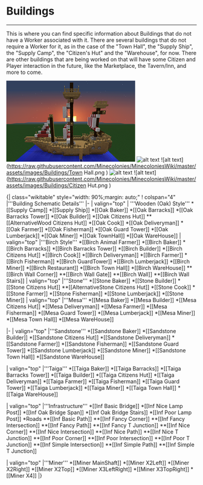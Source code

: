 # Buildings

---

This is where you can find specific information about Buildings that do not have a Worker associated with it.
There are several buildings that do not require a Worker for it, as in the case of the "Town Hall", the "Supply Ship", the "Supply Camp",  the "Citizen's Hut" and the "Warehouse", for now. There are other buildings that are being worked on that will have some Citizen and Player interaction in the future, like the Marketplace, the Tavern/Inn, and more to come.


![alt text](../assets/images/Buildings/Ship.png )
![alt text](https://raw.githubusercontent.com/Minecolonies/MinecoloniesWiki/master/assets/images/Buildings/Camp.png )
![alt text](https://raw.githubusercontent.com/Minecolonies/MinecoloniesWiki/master/assets/images/Buildings/Town Hall.png )
![alt text](https://raw.githubusercontent.com/Minecolonies/MinecoloniesWiki/master/assets/images/Buildings/Warehouse.png )
![alt text](https://raw.githubusercontent.com/Minecolonies/MinecoloniesWiki/master/assets/images/Buildings/Citizen Hut.png )


{| class="wikitable" style="width: 90%;margin: auto;"
! colspan="4" |'''Building Schematic Details'''
|-
| valign="top" | '''Wooden (Oak) Style'''
*[[Supply Camp]]
*[[Supply Ship]]
*[[Oak Baker]]
*[[Oak Barracks]]
*[[Oak Barracks Tower]]
*[[Oak Builder]]
*[[Oak Citizens Hut]]
**[[AlternativeWood Citizens Hut]]
*[[Oak Cook]]
*[[Oak Deliveryman]]
*[[Oak Farmer]]
*[[Oak Fisherman]]
*[[Oak Guard Tower]]
*[[Oak Lumberjack]]
*[[Oak Miner]]
*[[Oak TownHall]]
*[[Oak WareHouse]]
| valign="top" |'''Birch Style'''
*[[Birch Animal Farmer]]
*[[Birch Baker]]
*[[Birch Barracks]]
*[[Birch Barracks Tower]]
*[[Birch Builder]]
*[[Birch Citizens Hut]]
*[[Birch Cook]]
*[[Birch Deliveryman]]
*[[Birch Farmer]]
*[[Birch Fisherman]]
*[[Birch GuardTower]]
*[[Birch Lumberjack]]
*[[Birch Miner]]
*[[Birch Restaurant]]
*[[Birch Town Hall]]
*[[Birch WareHouse]]
**[[Birch Wall Corner]]
**[[Birch Wall Gate]]
**[[Birch Wall]]
**[[Birch Wall Stairs]]
| valign="top" |'''Stone'''
*[[Stone Baker]]
*[[Stone Builder]]
*[[Stone Citizens Hut]]
**[[AlternativeStone Citizens Hut]]
*[[Stone Cook]]
*[[Stone Farmer]]
*[[Stone Fisherman]]
*[[Stone Lumberjack]]
*[[Stone Miner]]
| valign="top" |'''Mesa'''
*[[Mesa Baker]]
*[[Mesa Builder]]
*[[Mesa Citizens Hut]]
*[[Mesa Deliveryman]]
*[[Mesa Farmer]]
*[[Mesa Fisherman]]
*[[Mesa Guard Tower]]
*[[Mesa Lumberjack]]
*[[Mesa Miner]]
*[[Mesa Town Hall]]
*[[Mesa WareHouse]]

|-
| valign="top" |'''Sandstone'''
*[[Sandstone Baker]]
*[[Sandstone Builder]]
*[[Sandstone Citizens Hut]]
*[[Sandstone Deliveryman]]
*[[Sandstone Farmer]]
*[[Sandstone Fisherman]]
*[[Sandstone Guard Tower]]
*[[Sandstone Lumberjack]]
*[[Sandstone Miner]]
*[[Sandstone Town Hall]]
*[[Sandstone WareHouse]]

| valign="top" |'''Taiga'''
*[[Taiga Baker]]
*[[Taiga Barracks]]
*[[Taiga Barracks Tower]]
*[[Taiga Builder]]
*[[Taiga Citizens Hut]]
*[[Taiga Deliveryman]]
*[[Taiga Farmer]]
*[[Taiga Fisherman]]
*[[Taiga Guard Tower]]
*[[Taiga Lumberjack]]
*[[Taiga Miner]]
*[[Taiga Town Hall]]
*[[Taiga WareHouse]]

| valign="top" |'''Infrastructure'''
*[[Inf Basic Bridge]]
*[[Inf Nice Lamp Post]]
*[[Inf Oak Bridge Span]]
*[[Inf Oak Bridge Stairs]]
*[[Inf Poor Lamp Post]]
*Roads
**[[Inf Basic Path]]
**[[Inf Fancy Corner]]
**[[Inf Fancy Intersection]]
**[[Inf Fancy Path]]
**[[Inf Fancy T Junction]]
**[[Inf Nice Corner]]
**[[Inf Nice Intersection]]
**[[Inf Nice Path]]
**[[Inf Nice T Junction]]
**[[Inf Poor Corner]]
**[[Inf Poor Intersection]]
**[[Inf Poor T Junction]]
**[[Inf Simple Intersection]]
**[[Inf Simple Path]]
**[[Inf Simple T Junction]]

| valign="top" |'''Miner'''
*[[Miner MainShaft]]
*[[Miner X2Left]]
*[[Miner X2Right]]
*[[Miner X2Top]]
*[[Miner X3LeftRight]]
*[[Miner X3TopRight]]
*[[Miner X4]]
|}
